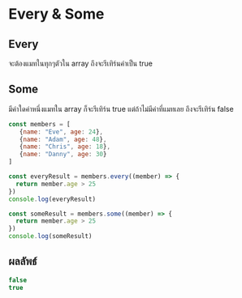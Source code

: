 # Every & Some

## Every 
จะต้องแมทในทุกๆตัวใน array ถึงจะรีเทิร์นค่าเป็น true

## Some 
มีค่าใดค่าหนึ่งแมทใน array ก็จะรีเทิร์น true แต่ถ้าไม่มีค่าที่แมทเลย ถึงจะรีเทิร์น false

```javascript
const members = [ 
   {name: "Eve", age: 24}, 
   {name: "Adam", age: 48}, 
   {name: "Chris", age: 18}, 
   {name: "Danny", age: 30}
]

const everyResult = members.every((member) => {
  return member.age > 25
})
console.log(everyResult)

const someResult = members.some((member) => {
  return member.age > 25
})
console.log(someResult)
```

## ผลลัพธ์
```javascript
false
true
```